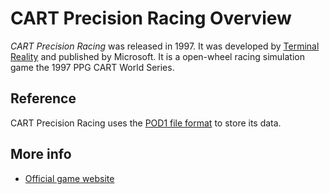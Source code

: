 # CART Precision Racing Overview

*CART Precision Racing* was released in 1997. It was developed by [Terminal Reality](TerminalReality.md) and published by Microsoft. It is a open-wheel racing simulation game the 1997 PPG CART World Series.

## Reference

CART Precision Racing uses the [POD1 file format](Pod1FormatReference.md) to store its data.

## More info

 * [Official game website](http://www.microsoft.com/games/precisionracing/cart/)